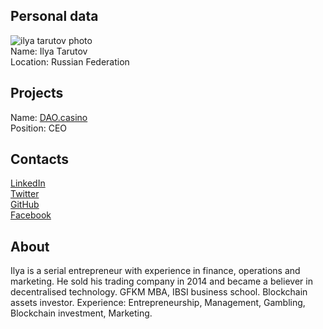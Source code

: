 ## Personal data
![ilya tarutov photo](photo/ilya_tarutov.jpg)  
Name:   Ilya Tarutov  
Location: Russian Federation  
## Projects 
Name: [DAO.casino](../projects/dao_casino.md)  
Position: CEO   
## Contacts
[LinkedIn](https://www.linkedin.com/in/ilya-tarutov-612639101/)  
[Twitter](https://twitter.com/itarutov39)  
[GitHub](https://github.com/IlyaTarutov)  
[Facebook](https://www.facebook.com/profile.php?id=100011789993008)
## About
Ilya is a serial entrepreneur with experience in finance, operations and marketing. He sold his trading company in 2014 and became a believer in decentralised technology. GFKM MBA, IBSI business school. Blockchain assets investor.
Experience: Entrepreneurship, Management, Gambling, Blockchain investment, Marketing.
